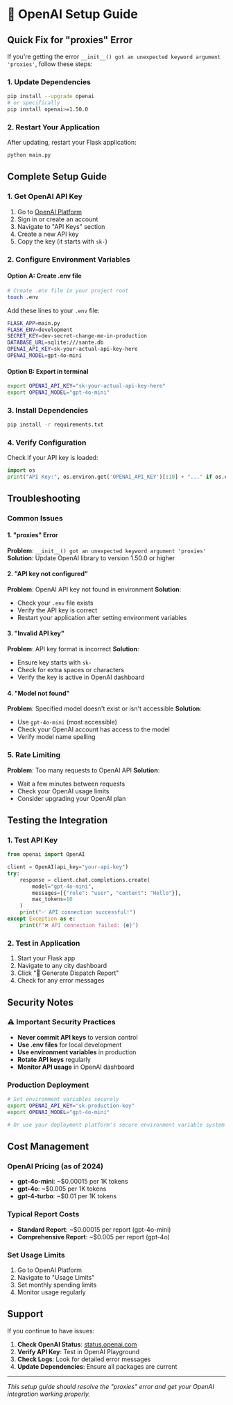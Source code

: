 # 🤖 OpenAI Setup Guide

## Quick Fix for "proxies" Error

If you're getting the error `__init__() got an unexpected keyword argument 'proxies'`, follow these steps:

### 1. Update Dependencies
```bash
pip install --upgrade openai
# or specifically
pip install openai>=1.50.0
```

### 2. Restart Your Application
After updating, restart your Flask application:
```bash
python main.py
```

## Complete Setup Guide

### 1. Get OpenAI API Key
1. Go to [OpenAI Platform](https://platform.openai.com/)
2. Sign in or create an account
3. Navigate to "API Keys" section
4. Create a new API key
5. Copy the key (it starts with `sk-`)

### 2. Configure Environment Variables

#### Option A: Create .env file
```bash
# Create .env file in your project root
touch .env
```

Add these lines to your `.env` file:
```bash
FLASK_APP=main.py
FLASK_ENV=development
SECRET_KEY=dev-secret-change-me-in-production
DATABASE_URL=sqlite:///sante.db
OPENAI_API_KEY=sk-your-actual-api-key-here
OPENAI_MODEL=gpt-4o-mini
```

#### Option B: Export in terminal
```bash
export OPENAI_API_KEY="sk-your-actual-api-key-here"
export OPENAI_MODEL="gpt-4o-mini"
```

### 3. Install Dependencies
```bash
pip install -r requirements.txt
```

### 4. Verify Configuration
Check if your API key is loaded:
```python
import os
print("API Key:", os.environ.get('OPENAI_API_KEY')[:10] + "..." if os.environ.get('OPENAI_API_KEY') else "Not set")
```

## Troubleshooting

### Common Issues

#### 1. "proxies" Error
**Problem**: `__init__() got an unexpected keyword argument 'proxies'`
**Solution**: Update OpenAI library to version 1.50.0 or higher

#### 2. "API key not configured"
**Problem**: OpenAI API key not found in environment
**Solution**: 
- Check your `.env` file exists
- Verify the API key is correct
- Restart your application after setting environment variables

#### 3. "Invalid API key"
**Problem**: API key format is incorrect
**Solution**: 
- Ensure key starts with `sk-`
- Check for extra spaces or characters
- Verify the key is active in OpenAI dashboard

#### 4. "Model not found"
**Problem**: Specified model doesn't exist or isn't accessible
**Solution**: 
- Use `gpt-4o-mini` (most accessible)
- Check your OpenAI account has access to the model
- Verify model name spelling

### 5. Rate Limiting
**Problem**: Too many requests to OpenAI API
**Solution**: 
- Wait a few minutes between requests
- Check your OpenAI usage limits
- Consider upgrading your OpenAI plan

## Testing the Integration

### 1. Test API Key
```python
from openai import OpenAI

client = OpenAI(api_key="your-api-key")
try:
    response = client.chat.completions.create(
        model="gpt-4o-mini",
        messages=[{"role": "user", "content": "Hello"}],
        max_tokens=10
    )
    print("✅ API connection successful!")
except Exception as e:
    print(f"❌ API connection failed: {e}")
```

### 2. Test in Application
1. Start your Flask app
2. Navigate to any city dashboard
3. Click "🤖 Generate Dispatch Report"
4. Check for any error messages

## Security Notes

### ⚠️ Important Security Practices
- **Never commit API keys** to version control
- **Use .env files** for local development
- **Use environment variables** in production
- **Rotate API keys** regularly
- **Monitor API usage** in OpenAI dashboard

### Production Deployment
```bash
# Set environment variables securely
export OPENAI_API_KEY="sk-production-key"
export OPENAI_MODEL="gpt-4o-mini"

# Or use your deployment platform's secure environment variable system
```

## Cost Management

### OpenAI Pricing (as of 2024)
- **gpt-4o-mini**: ~$0.00015 per 1K tokens
- **gpt-4o**: ~$0.005 per 1K tokens
- **gpt-4-turbo**: ~$0.01 per 1K tokens

### Typical Report Costs
- **Standard Report**: ~$0.00015 per report (gpt-4o-mini)
- **Comprehensive Report**: ~$0.005 per report (gpt-4o)

### Set Usage Limits
1. Go to OpenAI Platform
2. Navigate to "Usage Limits"
3. Set monthly spending limits
4. Monitor usage regularly

## Support

If you continue to have issues:

1. **Check OpenAI Status**: [status.openai.com](https://status.openai.com)
2. **Verify API Key**: Test in OpenAI Playground
3. **Check Logs**: Look for detailed error messages
4. **Update Dependencies**: Ensure all packages are current

---

*This setup guide should resolve the "proxies" error and get your OpenAI integration working properly.*
